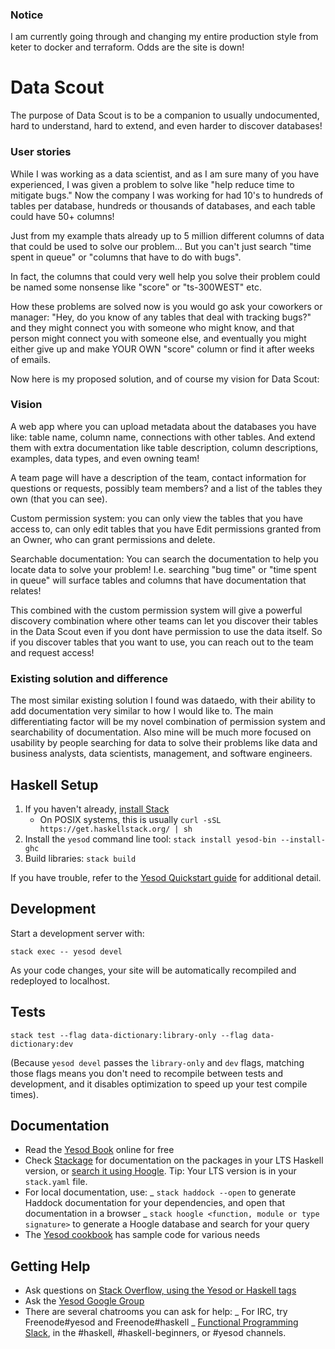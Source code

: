 ### Notice
I am currently going through and changing my entire production style from keter to docker and terraform. Odds are the site is down!

# Data Scout

The purpose of Data Scout is to be a companion to usually undocumented, hard to understand, hard to extend, and even harder to discover databases!

### User stories

While I was working as a data scientist, and as I am sure many of you have experienced, I was given a problem to solve like "help reduce time to mitigate bugs."
Now the company I was working for had 10's to hundreds of tables per database, hundreds or thousands of databases, and each table could have 50+ columns!

Just from my example thats already up to 5 million different columns of data that could be used to solve our problem... But you can't just search "time spent in queue" or "columns that have to do with bugs".

In fact, the columns that could very well help you solve their problem could be named some nonsense like "score" or "ts-300WEST" etc.

How these problems are solved now is you would go ask your coworkers or manager: "Hey, do you know of any tables that deal with tracking bugs?" and they might connect you with someone who might know, and that person might connect you with someone else, and eventually you might either give up and make YOUR OWN "score" column or find it after weeks of emails.

Now here is my proposed solution, and of course my vision for Data Scout:

### Vision

A web app where you can upload metadata about the databases you have like: table name, column name, connections with other tables. And extend them with extra documentation like table description, column descriptions, examples, data types, and even owning team!

A team page will have a description of the team, contact information for questions or requests, possibly team members? and a list of the tables they own (that you can see).

Custom permission system: you can only view the tables that you have access to, can only edit tables that you have Edit permissions granted from an Owner, who can grant permissions and delete.

Searchable documentation: You can search the documentation to help you locate data to solve your problem! I.e. searching "bug time" or "time spent in queue" will surface tables and columns that have documentation that relates!

This combined with the custom permission system will give a powerful discovery combination where other teams can let you discover their tables in the Data Scout even if you dont have permission to use the data itself. So if you discover tables that you want to use, you can reach out to the team and request access!

### Existing solution and difference
The most similar existing solution I found was dataedo, with their ability to add documentation very similar to how I would like to. The main differentiating factor will be my novel combination of permission system and searchability of documentation. Also mine will be much more focused on usability by people searching for data to solve their problems like data and business analysts, data scientists, management, and software engineers. 

## Haskell Setup

1. If you haven't already, [install Stack](https://haskell-lang.org/get-started)
   - On POSIX systems, this is usually `curl -sSL https://get.haskellstack.org/ | sh`
2. Install the `yesod` command line tool: `stack install yesod-bin --install-ghc`
3. Build libraries: `stack build`

If you have trouble, refer to the [Yesod Quickstart guide](https://www.yesodweb.com/page/quickstart) for additional detail.

## Development

Start a development server with:

```
stack exec -- yesod devel
```

As your code changes, your site will be automatically recompiled and redeployed to localhost.

## Tests

```
stack test --flag data-dictionary:library-only --flag data-dictionary:dev
```

(Because `yesod devel` passes the `library-only` and `dev` flags, matching those flags means you don't need to recompile between tests and development, and it disables optimization to speed up your test compile times).

## Documentation

- Read the [Yesod Book](https://www.yesodweb.com/book) online for free
- Check [Stackage](http://stackage.org/) for documentation on the packages in your LTS Haskell version, or [search it using Hoogle](https://www.stackage.org/lts/hoogle?q=). Tip: Your LTS version is in your `stack.yaml` file.
- For local documentation, use:
  _ `stack haddock --open` to generate Haddock documentation for your dependencies, and open that documentation in a browser
  _ `stack hoogle <function, module or type signature>` to generate a Hoogle database and search for your query
- The [Yesod cookbook](https://github.com/yesodweb/yesod-cookbook) has sample code for various needs

## Getting Help

- Ask questions on [Stack Overflow, using the Yesod or Haskell tags](https://stackoverflow.com/questions/tagged/yesod+haskell)
- Ask the [Yesod Google Group](https://groups.google.com/forum/#!forum/yesodweb)
- There are several chatrooms you can ask for help:
  _ For IRC, try Freenode#yesod and Freenode#haskell
  _ [Functional Programming Slack](https://fpchat-invite.herokuapp.com/), in the #haskell, #haskell-beginners, or #yesod channels.
